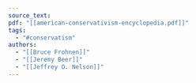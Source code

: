 ```yaml
---
source_text: 
pdf: "[[american-conservativism-encyclopedia.pdf]]"
tags:
  - "#conservatism"
authors:
  - "[[Bruce Frohnen]]"
  - "[[Jeremy Beer]]"
  - "[[Jeffrey O. Nelson]]"
---
```


